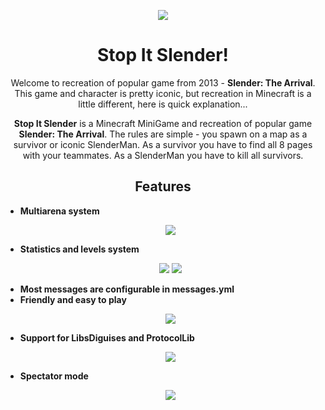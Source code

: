 <p align="center">
  <img src="https://i.imgur.com/8Z7YPgz.jpg"/>
</p>

<h1 align="center"><b>Stop It Slender!</b></h1>
<p align="center">Welcome to recreation of popular game from 2013 - <b>Slender: The Arrival</b>. This game and character is pretty iconic, but recreation in
Minecraft is a little different, here is quick explanation...</p>

<p = align="center"><b>Stop It Slender</b> is a Minecraft MiniGame and recreation of popular game <b>Slender: The Arrival</b>. The rules are simple - you spawn on a map as a survivor or
iconic SlenderMan. As a survivor you have to find all 8 pages with your teammates. As a SlenderMan you have to kill all survivors.</p>

<h2 align="center"><b>Features</b></h2>
<ul><li><b>Multiarena system</b></li>
<p align="center">
  <img src="https://i.imgur.com/28ENz2B.png"/>
</p>
<li><b>Statistics and levels system</b></li>
<p align="center">
  <img src="https://i.imgur.com/Z98VZsB.png"/>
  <img src="https://i.imgur.com/dlRBRuM.png">
</p>
<li><b>Most messages are configurable in messages.yml</b></li>
<li><b>Friendly and easy to play</b></li>
<p align="center">
  <img src="https://i.imgur.com/Ibcqy0j.png"/>
</p>
<li><b>Support for LibsDiguises and ProtocolLib</b></li>
<p align="center">
  <img src="https://i.imgur.com/Jq0QF7w.png"/>
</p>
<li><b>Spectator mode</b></li>
<p align="center">
  <img src="https://i.imgur.com/NfopRJ5.png"/>
</p>
